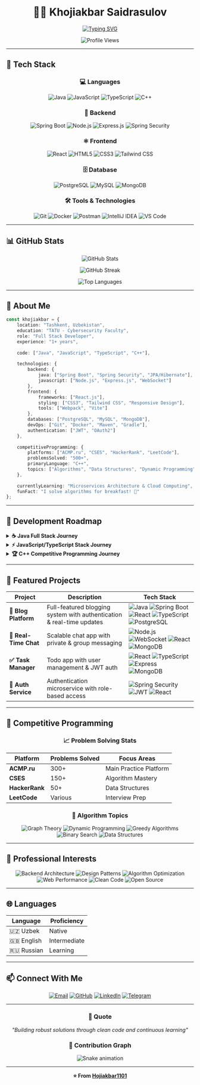 <div align="center">
  
# 👨‍💻 Khojiakbar Saidrasulov

[![Typing SVG](https://readme-typing-svg.herokuapp.com?font=Fira+Code&weight=600&size=28&pause=1000&color=6366F1&center=true&vCenter=true&width=600&lines=Full+Stack+Developer;Algorithm+Enthusiast;Problem+Solver;Open+Source+Contributor)](https://git.io/typing-svg)

<img src="https://komarev.com/ghpvc/?username=Hojiakbar1101&label=Profile%20Views&color=6366f1&style=for-the-badge" alt="Profile Views" />

</div>

---

## 🚀 Tech Stack

<div align="center">

### 💻 Languages
![Java](https://img.shields.io/badge/Java-ED8B00?style=for-the-badge&logo=openjdk&logoColor=white)
![JavaScript](https://img.shields.io/badge/JavaScript-F7DF1E?style=for-the-badge&logo=javascript&logoColor=black)
![TypeScript](https://img.shields.io/badge/TypeScript-007ACC?style=for-the-badge&logo=typescript&logoColor=white)
![C++](https://img.shields.io/badge/C++-00599C?style=for-the-badge&logo=cplusplus&logoColor=white)

### 🎯 Backend
![Spring Boot](https://img.shields.io/badge/Spring_Boot-6DB33F?style=for-the-badge&logo=spring-boot&logoColor=white)
![Node.js](https://img.shields.io/badge/Node.js-339933?style=for-the-badge&logo=nodedotjs&logoColor=white)
![Express.js](https://img.shields.io/badge/Express.js-000000?style=for-the-badge&logo=express&logoColor=white)
![Spring Security](https://img.shields.io/badge/Spring_Security-6DB33F?style=for-the-badge&logo=springsecurity&logoColor=white)

### ⚛️ Frontend
![React](https://img.shields.io/badge/React-20232A?style=for-the-badge&logo=react&logoColor=61DAFB)
![HTML5](https://img.shields.io/badge/HTML5-E34F26?style=for-the-badge&logo=html5&logoColor=white)
![CSS3](https://img.shields.io/badge/CSS3-1572B6?style=for-the-badge&logo=css3&logoColor=white)
![Tailwind CSS](https://img.shields.io/badge/Tailwind_CSS-38B2AC?style=for-the-badge&logo=tailwind-css&logoColor=white)

### 🗄️ Database
![PostgreSQL](https://img.shields.io/badge/PostgreSQL-316192?style=for-the-badge&logo=postgresql&logoColor=white)
![MySQL](https://img.shields.io/badge/MySQL-4479A1?style=for-the-badge&logo=mysql&logoColor=white)
![MongoDB](https://img.shields.io/badge/MongoDB-47A248?style=for-the-badge&logo=mongodb&logoColor=white)

### 🛠️ Tools & Technologies
![Git](https://img.shields.io/badge/Git-F05032?style=for-the-badge&logo=git&logoColor=white)
![Docker](https://img.shields.io/badge/Docker-2496ED?style=for-the-badge&logo=docker&logoColor=white)
![Postman](https://img.shields.io/badge/Postman-FF6C37?style=for-the-badge&logo=postman&logoColor=white)
![IntelliJ IDEA](https://img.shields.io/badge/IntelliJ_IDEA-000000?style=for-the-badge&logo=intellij-idea&logoColor=white)
![VS Code](https://img.shields.io/badge/VS_Code-007ACC?style=for-the-badge&logo=visual-studio-code&logoColor=white)

</div>

---

## 📊 GitHub Stats

<div align="center">
  
![GitHub Stats](https://github-readme-stats.vercel.app/api?username=Hojiakbar1101&show_icons=true&theme=radical&hide_border=true&bg_color=0D1117&title_color=6366F1&icon_color=6366F1&text_color=FFFFFF)

![GitHub Streak](https://github-readme-streak-stats.herokuapp.com/?user=Hojiakbar1101&theme=radical&hide_border=true&background=0D1117&stroke=6366F1&ring=6366F1&fire=FF6B6B&currStreakLabel=6366F1)

![Top Languages](https://github-readme-stats.vercel.app/api/top-langs/?username=Hojiakbar1101&layout=compact&theme=radical&hide_border=true&bg_color=0D1117&title_color=6366F1&text_color=FFFFFF)

</div>

---

## 💼 About Me

```typescript
const khojiakbar = {
    location: "Tashkent, Uzbekistan",
    education: "TATU - Cybersecurity Faculty",
    role: "Full Stack Developer",
    experience: "1+ years",
    
    code: ["Java", "JavaScript", "TypeScript", "C++"],
    
    technologies: {
        backend: {
            java: ["Spring Boot", "Spring Security", "JPA/Hibernate"],
            javascript: ["Node.js", "Express.js", "WebSocket"]
        },
        frontend: {
            frameworks: ["React.js"],
            styling: ["CSS3", "Tailwind CSS", "Responsive Design"],
            tools: ["Webpack", "Vite"]
        },
        databases: ["PostgreSQL", "MySQL", "MongoDB"],
        devOps: ["Git", "Docker", "Maven", "Gradle"],
        authentication: ["JWT", "OAuth2"]
    },
    
    competitiveProgramming: {
        platforms: ["ACMP.ru", "CSES", "HackerRank", "LeetCode"],
        problemsSolved: "500+",
        primaryLanguage: "C++",
        topics: ["Algorithms", "Data Structures", "Dynamic Programming"]
    },
    
    currentlyLearning: "Microservices Architecture & Cloud Computing",
    funFact: "I solve algorithms for breakfast! 🧮"
};
```

---

## 🎯 Development Roadmap

<details>
<summary><b>☕ Java Full Stack Journey</b></summary>
<br>

```mermaid
graph LR
    A[Core Java] --> B[OOP Principles]
    B --> C[Collections]
    C --> D[Spring Boot]
    D --> E[Spring Security]
    E --> F[Microservices]
    F --> G[JPA/Hibernate]
    G --> H[REST APIs]
    H --> I[WebSocket]
    I --> J[Production]
```

**Progress:**
- ✅ Core Java & OOP
- ✅ Collections Framework
- ✅ Spring Boot
- ✅ Spring Security
- 🔄 Microservices (In Progress)
- ⏳ Advanced Topics

</details>

<details>
<summary><b>⚡ JavaScript/TypeScript Stack Journey</b></summary>
<br>

```mermaid
graph LR
    A[JavaScript ES6+] --> B[TypeScript]
    B --> C[React.js]
    C --> D[Node.js]
    D --> E[Express.js]
    E --> F[MongoDB]
    F --> G[Authentication]
    G --> H[State Management]
    H --> I[Deployment]
```

**Progress:**
- ✅ JavaScript ES6+
- ✅ TypeScript
- ✅ React.js
- ✅ Node.js & Express
- 🔄 Advanced Patterns (In Progress)
- ⏳ Cloud Deployment

</details>

<details>
<summary><b>🏆 C++ Competitive Programming Journey</b></summary>
<br>

```mermaid
graph LR
    A[STL Basics] --> B[Data Structures]
    B --> C[Algorithms]
    C --> D[Problem Patterns]
    D --> E[Optimization]
    E --> F[Contests]
```

**Achievements:**
- ✅ 500+ Problems Solved
- ✅ STL Mastery
- ✅ Core Algorithms
- 🔄 Advanced Topics (In Progress)

</details>

---

## 🚀 Featured Projects

<div align="center">

| Project | Description | Tech Stack |
|---------|-------------|------------|
| **📝 Blog Platform** | Full-featured blogging system with authentication & real-time updates | ![Java](https://img.shields.io/badge/-Java-ED8B00?style=flat-square&logo=openjdk) ![Spring Boot](https://img.shields.io/badge/-Spring%20Boot-6DB33F?style=flat-square&logo=spring-boot) ![React](https://img.shields.io/badge/-React-61DAFB?style=flat-square&logo=react) ![TypeScript](https://img.shields.io/badge/-TypeScript-007ACC?style=flat-square&logo=typescript) ![PostgreSQL](https://img.shields.io/badge/-PostgreSQL-316192?style=flat-square&logo=postgresql) |
| **💬 Real-Time Chat** | Scalable chat app with private & group messaging | ![Node.js](https://img.shields.io/badge/-Node.js-339933?style=flat-square&logo=nodedotjs) ![WebSocket](https://img.shields.io/badge/-WebSocket-010101?style=flat-square) ![React](https://img.shields.io/badge/-React-61DAFB?style=flat-square&logo=react) ![MongoDB](https://img.shields.io/badge/-MongoDB-47A248?style=flat-square&logo=mongodb) |
| **✅ Task Manager** | Todo app with user management & JWT auth | ![React](https://img.shields.io/badge/-React-61DAFB?style=flat-square&logo=react) ![TypeScript](https://img.shields.io/badge/-TypeScript-007ACC?style=flat-square&logo=typescript) ![Express](https://img.shields.io/badge/-Express-000000?style=flat-square&logo=express) ![MongoDB](https://img.shields.io/badge/-MongoDB-47A248?style=flat-square&logo=mongodb) |
| **🔐 Auth Service** | Authentication microservice with role-based access | ![Spring Security](https://img.shields.io/badge/-Spring%20Security-6DB33F?style=flat-square&logo=springsecurity) ![JWT](https://img.shields.io/badge/-JWT-000000?style=flat-square&logo=jsonwebtokens) ![React](https://img.shields.io/badge/-React-61DAFB?style=flat-square&logo=react) |

</div>

---

## 🏅 Competitive Programming

<div align="center">

### 📈 Problem Solving Stats

| Platform | Problems Solved | Focus Areas |
|----------|----------------|-------------|
| **ACMP.ru** | 300+ | Main Practice Platform |
| **CSES** | 150+ | Algorithm Mastery |
| **HackerRank** | 50+ | Data Structures |
| **LeetCode** | Various | Interview Prep |

### 🎯 Algorithm Topics
![Graph Theory](https://img.shields.io/badge/-Graph_Theory-FF6B6B?style=for-the-badge)
![Dynamic Programming](https://img.shields.io/badge/-Dynamic_Programming-4ECDC4?style=for-the-badge)
![Greedy Algorithms](https://img.shields.io/badge/-Greedy-95E1D3?style=for-the-badge)
![Binary Search](https://img.shields.io/badge/-Binary_Search-F38181?style=for-the-badge)
![Data Structures](https://img.shields.io/badge/-Data_Structures-AA96DA?style=for-the-badge)

</div>

---

## 🎨 Professional Interests

<div align="center">

![Backend Architecture](https://img.shields.io/badge/-Backend_Architecture-6366F1?style=flat-square)
![Design Patterns](https://img.shields.io/badge/-Design_Patterns-8B5CF6?style=flat-square)
![Algorithm Optimization](https://img.shields.io/badge/-Algorithm_Optimization-A78BFA?style=flat-square)
![Web Performance](https://img.shields.io/badge/-Web_Performance-C4B5FD?style=flat-square)
![Clean Code](https://img.shields.io/badge/-Clean_Code-DDD6FE?style=flat-square)
![Open Source](https://img.shields.io/badge/-Open_Source-EDE9FE?style=flat-square)

</div>

---

## 🌐 Languages

| Language | Proficiency |
|----------|------------|
| 🇺🇿 Uzbek | Native |
| 🇬🇧 English | Intermediate |
| 🇷🇺 Russian | Learning |

---

## 📫 Connect With Me

<div align="center">

[![Email](https://img.shields.io/badge/Email-D14836?style=for-the-badge&logo=gmail&logoColor=white)](mailto:saidrasulovhojiakbar7@gmail.com)
[![GitHub](https://img.shields.io/badge/GitHub-181717?style=for-the-badge&logo=github&logoColor=white)](https://github.com/Hojiakbar1101)
[![LinkedIn](https://img.shields.io/badge/LinkedIn-0077B5?style=for-the-badge&logo=linkedin&logoColor=white)](https://linkedin.com)
[![Telegram](https://img.shields.io/badge/Telegram-2CA5E0?style=for-the-badge&logo=telegram&logoColor=white)](https://t.me/yourusername)

</div>

---

<div align="center">

### 💭 Quote
*"Building robust solutions through clean code and continuous learning"*

### 🐍 Contribution Graph
![Snake animation](https://github.com/Hojiakbar1101/Hojiakbar1101/blob/output/github-contribution-grid-snake.svg)

---

**⭐ From [Hojiakbar1101](https://github.com/Hojiakbar1101)**

</div>
